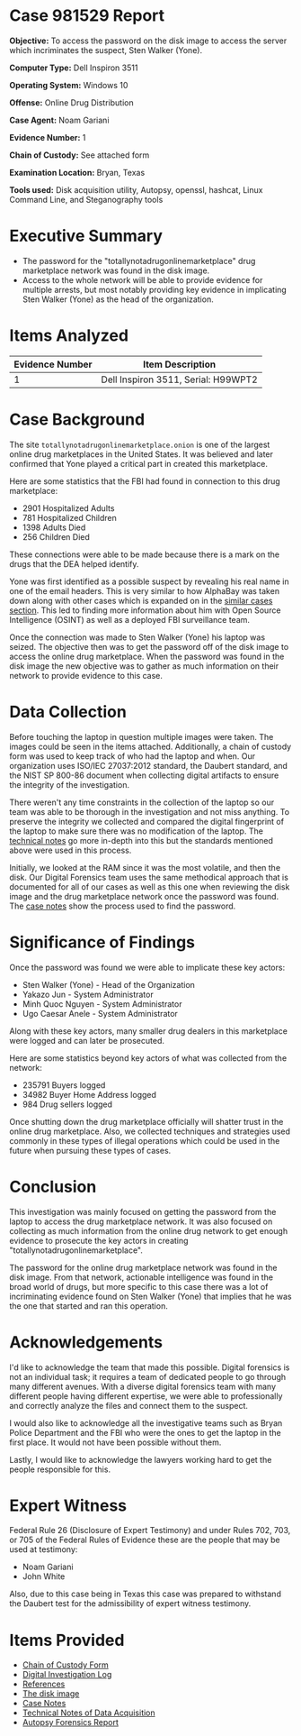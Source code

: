 # Case 981529 Report

**Objective:** To access the password on the disk image to access the server which incriminates the suspect, Sten Walker (Yone).

**Computer Type:** Dell Inspiron 3511

**Operating System:** Windows 10

**Offense:** Online Drug Distribution

**Case Agent:** Noam Gariani

**Evidence Number:** 1

**Chain of Custody:** See attached form

**Examination Location:** Bryan, Texas

**Tools used:** Disk acquisition utility, Autopsy, openssl, hashcat, Linux Command Line, and Steganography tools

# Executive Summary

* The password for the "totallynotadrugonlinemarketplace" drug marketplace network was found in the disk image.
* Access to the whole network will be able to provide evidence for multiple arrests, but most notably providing key evidence in implicating Sten Walker (Yone) as the head of the organization.

# Items Analyzed

| Evidence Number  | Item Description                     |
| -------------    | -------------                        |
| 1                | Dell Inspiron 3511, Serial: H99WPT2  |

# Case Background

The site ```totallynotadrugonlinemarketplace.onion``` is one of the largest online drug marketplaces in the United States. It was believed and later confirmed that Yone played a critical part in created this marketplace.

Here are some statistics that the FBI had found in connection to this drug marketplace: 

* 2901 Hospitalized Adults
* 781 Hospitalized Children
* 1398 Adults Died
* 256 Children Died

These connections were able to be made because there is a mark on the drugs that the DEA helped identify.

Yone was first identified as a possible suspect by revealing his real name in one of the email headers. This is very similar to how AlphaBay was taken down along with other cases which is expanded on in the [similar cases section](https://github.com/noamgariani11/Mock-Report/blob/main/SimilarCases.md). This led to finding more information about him with Open Source Intelligence (OSINT) as well as a deployed FBI surveillance team.

Once the connection was made to Sten Walker (Yone) his laptop was seized. The objective then was to get the password off of the disk image to access the online drug marketplace. When the password was found in the disk image the new objective was to gather as much information on their network to provide evidence to this case.

# Data Collection

Before touching the laptop in question multiple images were taken. The images could be seen in the items attached. Additionally, a chain of custody form was used to keep track of who had the laptop and when. Our organization uses ISO/IEC 27037:2012 standard, the Daubert standard, and the NIST SP 800-86 document when collecting digital artifacts to ensure the integrity of the investigation.

There weren't any time constraints in the collection of the laptop so our team was able to be thorough in the investigation and not miss anything. To preserve the integrity we collected and compared the digital fingerprint of the laptop to make sure there was no modification of the laptop. The [technical notes](https://github.com/noamgariani11/Mock-Report/blob/main/technicalNotes.md) go more in-depth into this but the standards mentioned above were used in this process.

Initially, we looked at the RAM since it was the most volatile, and then the disk. Our Digital Forensics team uses the same methodical approach that is documented for all of our cases as well as this one when reviewing the disk image and the drug marketplace network once the password was found. The [case notes](https://github.com/noamgariani11/Mock-Report/blob/main/CaseNotes.md) show the process used to find the password.

# Significance of Findings

Once the password was found we were able to implicate these key actors:

* Sten Walker (Yone) - Head of the Organization
* Yakazo Jun - System Administrator
* Minh Quoc Nguyen - System Administrator
* Ugo Caesar Anele - System Administrator

Along with these key actors, many smaller drug dealers in this marketplace were logged and can later be prosecuted.

Here are some statistics beyond key actors of what was collected from the network:

* 235791 Buyers logged
* 34982 Buyer Home Address logged
* 984 Drug sellers logged

Once shutting down the drug marketplace officially will shatter trust in the online drug marketplace. Also, we collected techniques and strategies used commonly in these types of illegal operations which could be used in the future when pursuing these types of cases.

# Conclusion

This investigation was mainly focused on getting the password from the laptop to access the drug marketplace network. It was also focused on collecting as much information from the online drug network to get enough evidence to prosecute the key actors in creating "totallynotadrugonlinemarketplace". 

The password for the online drug marketplace network was found in the disk image. From that network, actionable intelligence was found in the broad world of drugs, but more specific to this case there was a lot of incriminating evidence found on Sten Walker (Yone) that implies that he was the one that started and ran this operation.

# Acknowledgements

I'd like to acknowledge the team that made this possible. Digital forensics is not an individual task; it requires a team of dedicated people to go through many different avenues. With a diverse digital forensics team with many different people having different expertise, we were able to professionally and correctly analyze the files and connect them to the suspect.

I would also like to acknowledge all the investigative teams such as Bryan Police Department and the FBI who were the ones to get the laptop in the first place. It would not have been possible without them.

Lastly, I would like to acknowledge the lawyers working hard to get the people responsible for this.

# Expert Witness

Federal Rule 26 (Disclosure of Expert Testimony) and under Rules 702, 703, or 705 of the Federal Rules of Evidence these are the people that may be used at testimony:

* Noam Gariani
* John White

Also, due to this case being in Texas this case was prepared to withstand the Daubert test for the admissibility of expert witness testimony.

# Items Provided

* [Chain of Custody Form](https://github.com/noamgariani11/Mock-Report/blob/main/chain-of-custody.pdf)
* [Digital Investigation Log](https://github.com/noamgariani11/Mock-Report/blob/main/Digital_Investigation_Log.md)
* [References](https://github.com/noamgariani11/Mock-Report/blob/main/references.md)
* [The disk image](https://artifacts.picoctf.net/c/485/disk.flag.img.gz)
* [Case Notes](https://github.com/noamgariani11/Mock-Report/blob/main/CaseNotes.md)
* [Technical Notes of Data Acquisition](https://github.com/noamgariani11/Mock-Report/blob/main/technicalNotes.md)
* [Autopsy Forensics Report](https://github.com/noamgariani11/Mock-Report/tree/main/MockReport%20HTML%20Report%2004-16-2023-11-33-24)

